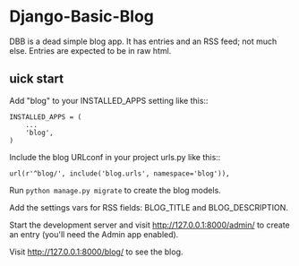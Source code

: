 # Django-Basic-Blog

DBB is a dead simple blog app.  It has entries and an RSS feed; not much else.  Entries are expected to be in raw html.

## uick start

Add "blog" to your INSTALLED_APPS setting like this::

    INSTALLED_APPS = (
        ...
        'blog',
    )

Include the blog URLconf in your project urls.py like this::

    url(r'^blog/', include('blog.urls', namespace='blog')),

Run `python manage.py migrate` to create the blog models.

Add the settings vars for RSS fields: BLOG_TITLE and BLOG_DESCRIPTION.

Start the development server and visit http://127.0.0.1:8000/admin/
   to create an entry (you'll need the Admin app enabled).

Visit http://127.0.0.1:8000/blog/ to see the blog.
